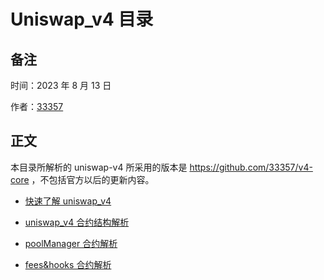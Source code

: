 # Uniswap_v4 目录

## 备注
时间：2023 年 8 月 13 日

作者：[33357](https://github.com/33357)

## 正文

本目录所解析的 uniswap-v4 所采用的版本是 https://github.com/33357/v4-core ，不包括官方以后的更新内容。

- [快速了解 uniswap_v4](./quick.md)

- [uniswap_v4 合约结构解析](./model.md)

- [poolManager 合约解析](./poolManager.md)

<!-- - [pool 合约解析](./pool.md) -->

- [fees&hooks 合约解析](./fee&hook.md)